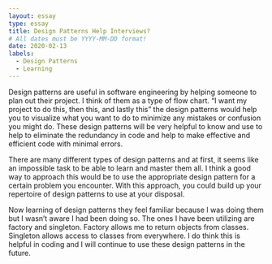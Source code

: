 ```yaml
---
layout: essay
type: essay
title: Design Patterns Help Interviews?
# All dates must be YYYY-MM-DD format!
date: 2020-02-13
labels:
  - Design Patterns
  - Learning
---
```


Design patterns are useful in software engineering by helping someone to plan out their project.  I think of them as a type of flow chart.  “I want my project to do this, then this, and lastly this” the design patterns would help you to visualize what you want to do to minimize any mistakes or confusion you might do.  These design patterns will be very helpful to know and use to help to eliminate the redundancy in code and help to make effective and efficient code with minimal errors.  

There are many different types of design patterns and at first, it seems like an impossible task to be able to learn and master them all.  I think a good way to approach this would be to use the appropriate design pattern for a certain problem you encounter.  With this approach, you could build up your repertoire of design patterns to use at your disposal.   

Now learning of design patterns they feel familiar because I was doing them but I wasn’t aware I had been doing so.  The ones I have been utilizing are factory and singleton.  Factory allows me to return objects from classes.  Singleton allows access to classes from everywhere.  I do think this is helpful in coding and I will continue to use these design patterns in the future.  

